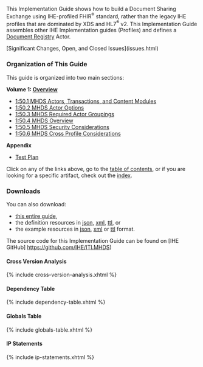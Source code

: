 
This Implementation Guide shows how to build a Document Sharing Exchange 
using IHE-profiled FHIR<sup>®</sup> standard, rather than the legacy IHE 
profiles that are dominated by XDS and HL7<sup>®</sup> v2. 
This Implementation Guide assembles other IHE Implementation guides (Profiles) 
and defines a [Document Registry](volume-1.html#150111-document-registry) Actor.

<div markdown="1" class="stu-note">
[Significant Changes, Open, and Closed Issues](issues.html)
</div>

### Organization of This Guide
This guide is organized into two main sections:

**Volume 1: [Overview](volume-1.html)**
* [1:50.1 MHDS Actors, Transactions, and Content Modules](volume-1.html#1501-mhds-actors-transactions-and-content-modules)
* [1:50.2 MHDS Actor Options](volume-1.html#1502-mhds-actor-options)
* [1:50.3 MHDS Required Actor Groupings](volume-1.html#1503-mhds-required-actor-groupings)
* [1:50.4 MHDS Overview](volume-1.html#1504-mhds-overview)
* [1:50.5 MHDS Security Considerations](volume-1.html#1505-mhds-security-considerations)
* [1:50.6 MHDS Cross Profile Considerations](volume-1.html#1506-mhds-cross-profile-considerations)

**Appendix**
* [Test Plan](testplan.html)


Click on any of the links above, go to the [table of contents](toc.html), or
if you are looking for a specific artifact, check out the [index](artifacts.html).

### Downloads

You can also download:

* [this entire guide](full-ig.zip),
* the definition resources in [json](definitions.json.zip), [xml](definitions.xml.zip), [ttl](definitions.ttl.zip), or
* the example resources in [json](examples.json.zip), [xml](examples.xml.zip) or [ttl](examples.ttl.zip) format.

The source code for this Implementation Guide can be found on [IHE GitHub] https://github.com/IHE/ITI.MHDS)

#### Cross Version Analysis

{% include cross-version-analysis.xhtml %}

#### Dependency Table

{% include dependency-table.xhtml %}

#### Globals Table

{% include globals-table.xhtml %}

#### IP Statements

{% include ip-statements.xhtml %}